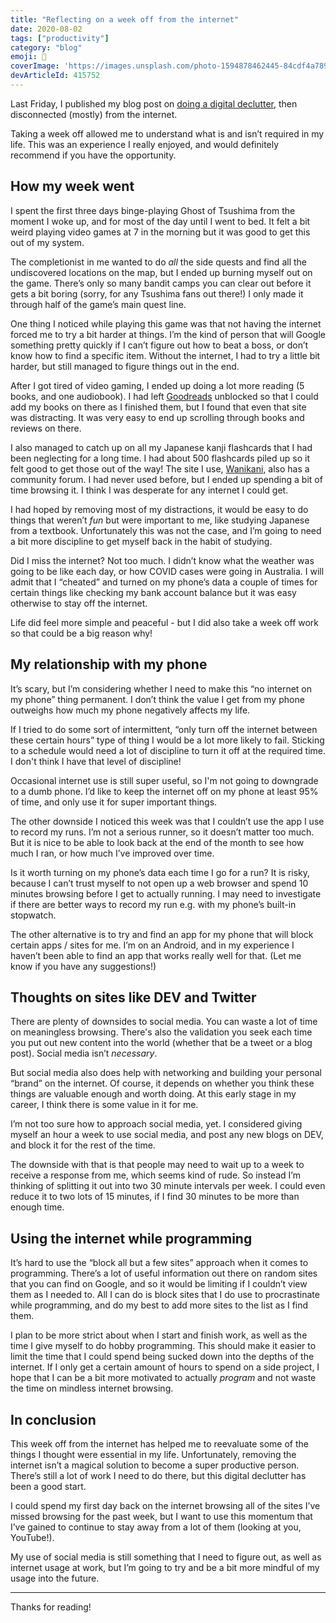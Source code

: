 ```yaml
---
title: "Reflecting on a week off from the internet"
date: 2020-08-02
tags: ["productivity"]
category: "blog"
emoji: 🌴
coverImage: 'https://images.unsplash.com/photo-1594878462445-84cdf4a789d8?ixlib=rb-1.2.1&ixid=eyJhcHBfaWQiOjEyMDd9&auto=format&fit=crop&w=1867&q=80'
devArticleId: 415752
--- 
```


Last Friday, I published my blog post on [doing a digital declutter](/digital-declutter), then disconnected (mostly) from the internet.

Taking a week off allowed me to understand what is and isn’t required in my life. This was an experience I really enjoyed, and would definitely recommend if you have the opportunity.

## How my week went

I spent the first three days binge-playing Ghost of Tsushima from the moment I woke up, and for most of the day until I went to bed. It felt a bit weird playing video games at 7 in the morning but it was good to get this out of my system. 

The completionist in me wanted to do _all_ the side quests and find all the undiscovered locations on the map, but I ended up burning myself out on the game. There’s only so many bandit camps you can clear out before it gets a bit boring (sorry, for any Tsushima fans out there!) I only made it through half of the game’s main quest line.

One thing I noticed while playing this game was that not having the internet forced me to try a bit harder at things. I’m the kind of person that will Google something pretty quickly if I can’t figure out how to beat a boss, or don’t know how to find a specific item. Without the internet, I had to try a little bit harder, but still managed to figure things out in the end.

After I got tired of video gaming, I ended up doing a lot more reading (5 books, and one audiobook). I had left [Goodreads](https://www.goodreads.com) unblocked so that I could add my books on there as I finished them, but I found that even that site was distracting. It was very easy to end up scrolling through books and reviews on there.

I also managed to catch up on all my Japanese kanji flashcards that I had been neglecting for a long time. I had about 500 flashcards piled up so it felt good to get those out of the way! The site I use, [Wanikani](https://www.wanikani.com), also has a community forum. I had never used before, but I ended up spending a bit of time browsing it. I think I was desperate for any internet I could get.

I had hoped by removing most of my distractions, it would be easy to do things that weren’t _fun_ but were important to me, like studying Japanese from a textbook. Unfortunately this was not the case, and I’m going to need a bit more discipline to get myself back in the habit of studying.

Did I miss the internet? Not too much. I didn’t know what the weather was going to be like each day, or how COVID cases were going in Australia. I will admit that I “cheated” and turned on my phone’s data a couple of times for certain things like checking my bank account balance but it was easy otherwise to stay off the internet.

Life did feel more simple and peaceful - but I did also take a week off work so that could be a big reason why!

## My relationship with my phone

It’s scary, but I’m considering whether I need to make this “no internet on my phone” thing permanent. I don’t think the value I get from my phone outweighs how much my phone negatively affects my life.

If I tried to do some sort of intermittent, “only turn off the internet between these certain hours” type of thing I would be a lot more likely to fail. Sticking to a schedule would need a lot of discipline to turn it off at the required time. I don't think I have that level of discipline!

Occasional internet use is still super useful, so I'm not going to downgrade to a dumb phone. I’d like to keep the internet off on my phone at least 95% of time, and only use it for super important things.

The other downside I noticed this week was that I couldn’t use the app I use to record my runs. I’m not a serious runner, so it doesn’t matter too much. But it is nice to be able to look back at the end of the month to see how much I ran, or how much I’ve improved over time.

Is it worth turning on my phone’s data each time I go for a run? It is risky, because I can’t trust myself to not open up a web browser and spend 10 minutes browsing before I get to actually running. I may need to investigate if there are better ways to record my run e.g. with my phone’s built-in stopwatch.

The other alternative is to try and find an app for my phone that will block certain apps / sites for me. I’m on an Android, and in my experience I haven’t been able to find an app that works really well for that. (Let me know if you have any suggestions!)

## Thoughts on sites like DEV and Twitter

There are plenty of downsides to social media. You can waste a lot of time on meaningless browsing. There's also the validation you seek each time you put out new content into the world (whether that be a tweet or a blog post). Social media isn’t _necessary_.

But social media also does help with networking and building your personal “brand” on the internet. Of course, it depends on whether you think these things are valuable enough and worth doing. At this early stage in my career, I think there is some value in it for me.

I’m not too sure how to approach social media, yet. I considered giving myself an hour a week to use social media, and post any new blogs on DEV, and block it for the rest of the time. 

The downside with that is that people may need to wait up to a week to receive a response from me, which seems kind of rude. So instead I’m thinking of splitting it out into two 30 minute intervals per week. I could even reduce it to two lots of 15 minutes, if I find 30 minutes to be more than enough time.

## Using the internet while programming

It’s hard to use the “block all but a few sites” approach when it comes to programming. There’s a lot of useful information out there on random sites that you can find on Google, and so it would be limiting if I couldn’t view them as I needed to. All I can do is block sites that I do use to procrastinate while programming, and do my best to add more sites to the list as I find them.

I plan to be more strict about when I start and finish work, as well as the time I give myself to do hobby programming. This should make it easier to limit the time that I could spend being sucked down into the depths of the internet. If I only get a certain amount of hours to spend on a side project, I hope that I can be a bit more motivated to actually _program_ and not waste the time on mindless internet browsing.

## In conclusion

This week off from the internet has helped me to reevaluate some of the things I thought were essential in my life. Unfortunately, removing the internet isn’t a magical solution to become a super productive person. There’s still a lot of work I need to do there, but this digital declutter has been a good start.

I could spend my first day back on the internet browsing all of the sites I’ve missed browsing for the past week, but I want to use this momentum that I’ve gained to continue to stay away from a lot of them (looking at you, YouTube!). 

My use of social media is still something that I need to figure out, as well as internet usage at work, but I’m going to try and be a bit more mindful of my usage into the future.

----

Thanks for reading!

